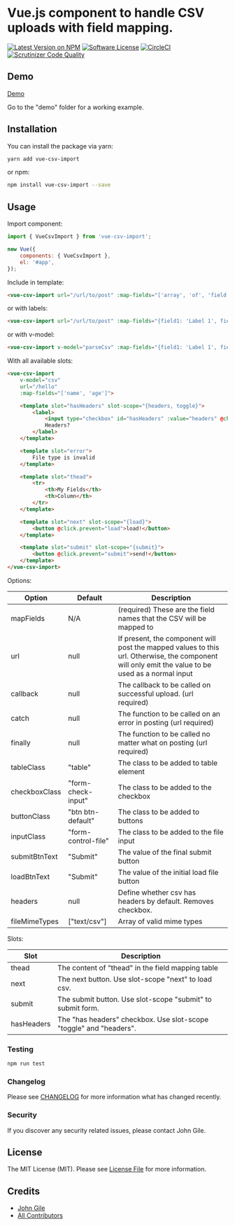 # Vue.js component to handle CSV uploads with field mapping.

[![Latest Version on NPM](https://img.shields.io/npm/v/vue-csv-import.svg?style=flat-square)](https://npmjs.com/package/vue-csv-import)
[![Software License](https://img.shields.io/badge/license-MIT-brightgreen.svg?style=flat-square)](LICENSE.md)
[![CircleCI](https://circleci.com/gh/jgile/vue-csv-import.svg?style=svg)](https://circleci.com/gh/jgile/vue-csv-import)
[![Scrutinizer Code Quality](https://scrutinizer-ci.com/g/jgile/vue-csv-import/badges/quality-score.png?b=master)](https://scrutinizer-ci.com/g/jgile/vue-csv-import/?branch=master)


## Demo

[Demo](https://jgile.github.io/vue-csv-import/)


Go to the "demo" folder for a working example.

## Installation

You can install the package via yarn:

```bash
yarn add vue-csv-import
```

or npm:

```bash
npm install vue-csv-import --save
```

## Usage
Import component:

```js
import { VueCsvImport } from 'vue-csv-import';

new Vue({
    components: { VueCsvImport },
    el: '#app',
});

```

Include in template:
```html
<vue-csv-import url="/url/to/post" :map-fields="['array', 'of', 'field', 'names']"></vue-csv-import>

```
or with labels:
```html
<vue-csv-import url="/url/to/post" :map-fields="{field1: 'Label 1', field2: 'Label 2'}"></vue-csv-import>

```
or with v-model:
```html
<vue-csv-import v-model="parseCsv" :map-fields="{field1: 'Label 1', field2: 'Label 2'}"></vue-csv-import>

```
With all available slots:
```html
<vue-csv-import
    v-model="csv"
    url="/hello"
    :map-fields="['name', 'age']">

    <template slot="hasHeaders" slot-scope="{headers, toggle}">
        <label>
            <input type="checkbox" id="hasHeaders" :value="headers" @change="toggle">
            Headers?
        </label>
    </template>

    <template slot="error">
        File type is invalid
    </template>

    <template slot="thead">
        <tr>
            <th>My Fields</th>
            <th>Column</th>
        </tr>
    </template>

    <template slot="next" slot-scope="{load}">
        <button @click.prevent="load">load!</button>
    </template>

    <template slot="submit" slot-scope="{submit}">
        <button @click.prevent="submit">send!</button>
    </template>
</vue-csv-import>

```
Options:

| Option | Default | Description |
| ------ | ------- | ----------- |
| mapFields | N/A | (required) These are the field names that the CSV will be mapped to |
| url | null | If present, the component will post the mapped values to this url.  Otherwise, the component will only emit the value to be used as a normal input |
| callback  | null | The callback to be called on successful upload. (url required) |
| catch | null | The function to be called on an error in posting (url required) |
| finally | null | The function to be called no matter what on posting (url required) |
| tableClass | "table" | The class to be added to table element |
| checkboxClass | "form-check-input" | The class to be added to the checkbox |
| buttonClass | "btn btn-default" | The class to be added to buttons |
| inputClass | "form-control-file" | The class to be added to the file input |
| submitBtnText | "Submit" | The value of the final submit button |
| loadBtnText | "Submit" | The value of the initial load file button |
| headers | null | Define whether csv has headers by default.  Removes checkbox. |
| fileMimeTypes | ["text/csv"] | Array of valid mime types

Slots:

| Slot | Description |
| ------ | ----------- |
| thead | The content of "thead" in the field mapping table |
| next | The next button.  Use slot-scope "next" to load csv. |
| submit | The submit button. Use slot-scope "submit" to submit form. |
| hasHeaders | The "has headers" checkbox. Use slot-scope "toggle" and "headers". |

### Testing

```bash
npm run test
```

### Changelog

Please see [CHANGELOG](CHANGELOG.md) for more information what has changed recently.

### Security

If you discover any security related issues, please contact John Gile.

## License

The MIT License (MIT). Please see [License File](LICENSE.md) for more information.

## Credits

- [John Gile](https://github.com/jgile)
- [All Contributors](../../contributors)
